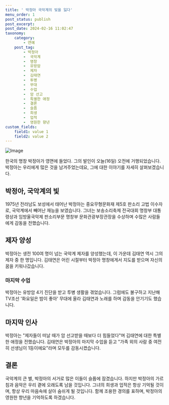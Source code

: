 ```yaml
---
title: ' 박정아 국악계의 빛을 잃다'
menu_order: 1
post_status: publish
post_excerpt: 
post_date: 2024-02-16 11:02:47
taxonomy:
    category:
        - 연예
    post_tag:
        - 박정아
        -  국악계
        -  명창
        -  유방암
        -  제자
        -  김태연
        -  투병
        -  무대
        -  수업
        -  암 선고
        -  특별한 애정
        -  결론
        -  슬픔
        -  희생
        -  업적
        -  영원한 향년
custom_fields:
    field1: value 1
    field2: value 2
---
```


![Image](https://mimgnews.pstatic.net/image/112/2024/02/16/202402151606193137100_20240215181210_01_20240216060101201.jpg?type=w540)

한국의 명창 박정아가 영면에 들었다. 그의 발인이 오늘(16일) 오전에 거행되었습니다. 박정아는 우리에게 많은 것을 남겨주었는데요, 그에 대한 이야기를 자세히 살펴보겠습니다.
## 박정아, 국악계의 빛
1975년 전라남도 보성에서 태어난 박정아는 중요무형문화재 제5호 판소리 고법 이수자로, 국악계에서 빼어난 재능을 보였습니다. 그녀는 보송소리축제 전국대회 명창부 대통령상과 임방울국악제 판소리부문 명창부 문화관광부장관장을 수상하며 수많은 사람들에게 감동을 전했습니다.
## 제자 양성
박정아는 생전 100여 명이 넘는 국악계 제자를 양성했는데, 이 가운데 김태연 역시 그의 제자 중 한 명입니다. 김태연은 어린 시절부터 박정아 명창에게서 지도를 받으며 자신의 꿈을 키워나갔습니다.
### 마지막 수업
박정아는 유방암 4기 진단을 받고 투병 생활을 겪었습니다. 그럼에도 불구하고 지난해 TV조선 '화요일은 밤이 좋아' 무대에 올라 김태연과 노래를 하며 감동을 안기기도 했습니다. 
## 마지막 인사
박정아는 "제자들이 떠날 때가 암 선고받을 때보다 더 힘들었다"며 김태연에 대한 특별한 애정을 전했습니다. 김태연은 박정아의 마지막 수업을 듣고 "가족 외의 사람 중 여전히 선생님이 1등이에요"라며 모두를 감동시켰습니다.
## 결론
국악계의 큰 별, 박정아의 서거로 많은 이들이 슬픔에 잠겼습니다. 하지만 박정아의 가르침과 음악은 우리 곁에 오래도록 남을 것입니다. 그녀의 희생과 업적은 항상 기억될 것이며, 항상 우리 마음속에 살아 숨쉬게 될 것입니다. 함께 조용한 경의를 표하며, 박정아의 영원한 향년을 기억하도록 하겠습니다.
